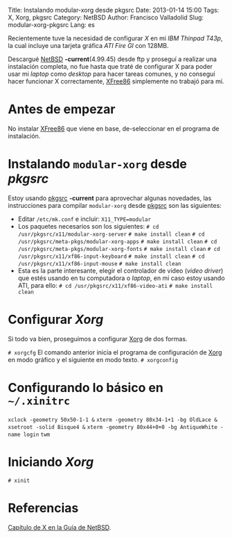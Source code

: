 Title: Instalando modular-xorg desde pkgsrc
Date: 2013-01-14 15:00
Tags: X, Xorg, pkgsrc
Category: NetBSD
Author: Francisco Valladolid
Slug: modular-xorg-pkgsrc
Lang: es

Recientemente tuve la necesidad de configurar *X* en mi *IBM Thinpad T43p*, la cual incluye una tarjeta gráfica *ATI Fire Gl* con 128MB.

Descargué [NetBSD][1] **-current**(4.99.45) desde ftp y proseguí a realizar una instalación completa, no fue hasta que traté de configurar X para poder usar mi *laptop* como *desktop* para hacer tareas comunes, y no conseguí hacer funcionar X correctamente, [XFree86][2] simplemente no trabajó para mí.

Antes de empezar
================
No instalar [XFree86][2] que viene en base, de-seleccionar en el programa de instalación.

Instalando `modular-xorg` desde *pkgsrc*
========================================
Estoy usando [pkgsrc][3] **-current** para aprovechar algunas novedades, las instrucciones para compilar `modular-xorg` desde [pkgsrc][3] son las siguientes:

* Editar `/etc/mk.conf` e incluir:
`X11_TYPE=modular`
* Los paquetes necesarios son los siguientes:
`# cd /usr/pkgsrc/x11/modular-xorg-server`
`# make install clean`
`# cd /usr/pkgsrc/meta-pkgs/modular-xorg-apps`
`# make install clean`
`# cd /usr/pkgsrc/meta-pkgs/modular-xorg-fonts`
`# make install clean`
`# cd /usr/pkgsrc/x11/xf86-input-keyboard`
`# make install clean`
`# cd /usr/pkgsrc/x11/xf86-input-mouse`
`# make install clean`
* Esta es la parte interesante, elegir el controlador de video (*video driver*) que estés usando en tu computadora o *laptop*, en mi caso estoy usando ATI, para ello:
`# cd /usr/pkgsrc/x11/xf86-video-ati`
`# make install clean`

Configurar *Xorg*
=================
Si todo va bien, proseguimos a configurar [Xorg][4] de dos formas.

`# xorgcfg`
El comando anterior inicia el programa de configuración de [Xorg][4] en modo gráfico y el siguiente en modo texto.
`# xorgconfig`

Configurando lo básico en `~/.xinitrc`
======================================
`xclock -geometry 50x50-1-1 &`
`xterm -geometry 80x34-1+1 -bg OldLace &`
`xsetroot -solid Bisque4 &`
`xterm -geometry 80x44+0+0 -bg AntiqueWhite -name login`
`twm`

Iniciando *Xorg*
================
`# xinit`

Referencias
===========
[Capítulo de X en la Guía de NetBSD][5].

[1]: http://www.netbsd.org/ "The NetBSD Project"
[2]: http://www.xfree86.org/ "XFree86&reg; Home to the X Window System"
[3]: http://www.pkgsrc.org/ "pkgsrc"
[4]: http://www.x.org/ "X.Org Foundation"
[5]: http://www.netbsd.org/docs/guide/en/chap-x.html "The NetBSD Guide"